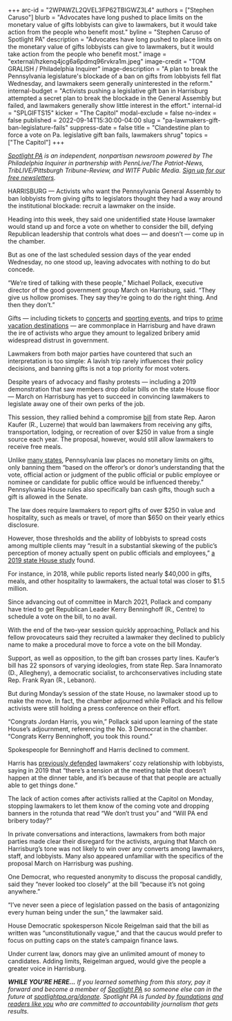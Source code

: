 +++
arc-id = "2WPAWZL2QVEL3FP62TBIGWZ3L4"
authors = ["Stephen Caruso"]
blurb = "Advocates have long pushed to place limits on the monetary value of gifts lobbyists can give to lawmakers, but it would take action from the people who benefit most."
byline = "Stephen Caruso of Spotlight PA"
description = "Advocates have long pushed to place limits on the monetary value of gifts lobbyists can give to lawmakers, but it would take action from the people who benefit most."
image = "external/hzkenq4jcg6a6pdmq96rvkra1m.jpeg"
image-credit = "TOM GRALISH / Philadelphia Inquirer"
image-description = "A plan to break the Pennsylvania legislature's blockade of a ban on gifts from lobbyists fell flat Wednesday, and lawmakers seem generally uninterested in the reform."
internal-budget = "Activists pushing a legislative gift ban in Harrisburg attempted a secret plan to break the blockade in the General Assembly but failed, and lawmakers generally show little interest in the effort."
internal-id = "SPLGIFTS15"
kicker = "The Capitol"
modal-exclude = false
no-index = false
published = 2022-09-14T15:30:00-04:00
slug = "pa-lawmakers-gift-ban-legislature-fails"
suppress-date = false
title = "Clandestine plan to force a vote on Pa. legislative gift ban fails, lawmakers shrug"
topics = ["The Capitol"]
+++

<a href="https://www.spotlightpa.org/"><i>Spotlight PA</i></a><i> is an independent, nonpartisan newsroom powered by The Philadelphia Inquirer in partnership with PennLive/The Patriot-News, TribLIVE/Pittsburgh Tribune-Review, and WITF Public Media. </i><a href="https://www.spotlightpa.org/newsletters"><i>Sign up for our free newsletters</i></a><i>.</i>

HARRISBURG — Activists who want the Pennsylvania General Assembly to ban lobbyists from giving gifts to legislators thought they had a way around the institutional blockade: recruit a lawmaker on the inside.

Heading into this week, they said one unidentified state House lawmaker would stand up and force a vote on whether to consider the bill, defying Republican leadership that controls what does — and doesn’t — come up in the chamber.

But as one of the last scheduled session days of the year ended Wednesday, no one stood up, leaving advocates with nothing to do but concede.

“We’re tired of talking with these people,” Michael Pollack, executive director of the good government group March on Harrisburg, said. “They give us hollow promises. They say they’re going to do the right thing. And then they don’t.”

<script src="https://www.spotlightpa.org/embed.js" async></script><div data-spl-embed-version="1" data-spl-src="https://www.spotlightpa.org/embeds/cta/?eyebrow=RALLY%20ROUND%20OUR%20COVERAGE&body=Support%20Spotlight%20PA's%20%3Cb%3Etrusted%2C%20reliable%20election%20reporting%3C%2Fb%3E%20that%20informs%20and%20empowers%20Pennsylvania%20voters.&cta=ALL%20GIFTS%20DOUBLED.%20GIVE%20NOW%20%C2%BB"></div>


Gifts — including tickets to <a href="https://www.spotlightpa.org/news/2022/05/pa-gift-ban-lobbying-stalled-reform/">concerts</a> and <a href="https://www.post-gazette.com/news/politics-state/2018/05/18/Joe-Scarnati-Kentucky-Derby-pennsylvania-Senate-president-pro-tem-financial-disclosure/stories/201805180137">sporting events</a>, and trips to <a href="https://www.spotlightpa.org/news/2021/05/pa-legislature-lawmakers-gifts-disclosure-ban/">prime vacation destinations</a> — are commonplace in Harrisburg and have drawn the ire of activists who argue they amount to legalized bribery amid widespread distrust in government.

Lawmakers from both major parties have countered that such an interpretation is too simple: A lavish trip rarely influences their policy decisions, and banning gifts is not a top priority for most voters.

Despite years of advocacy and flashy protests — including a 2019 demonstration that saw members drop dollar bills on the state House floor — March on Harrisburg has yet to succeed in convincing lawmakers to legislate away one of their own perks of the job.

This session, they rallied behind a compromise <a href="https://www.legis.state.pa.us/cfdocs/billInfo/billInfo.cfm?sYear=2021&sInd=0&body=H&type=B&bn=1009">bill</a> from state Rep. Aaron Kaufer (R., Luzerne) that would ban lawmakers from receiving any gifts, transportation, lodging, or recreation of over $250 in value from a single source each year. The proposal, however, would still allow lawmakers to receive free meals.

Unlike <a href="https://www.ncsl.org/research/ethics/50-state-table-gift-laws.aspx">many states</a>, Pennsylvania law places no monetary limits on gifts, only banning them “based on the offeror’s or donor’s understanding that the vote, official action or judgment of the public official or public employee or nominee or candidate for public office would be influenced thereby.” Pennsylvania House rules also specifically ban cash gifts, though such a gift is allowed in the Senate.

The law does require lawmakers to report gifts of over $250 in value and hospitality, such as meals or travel, of more than $650 on their yearly ethics disclosure.

However, those thresholds and the ability of lobbyists to spread costs among multiple clients may “result in a substantial skewing of the public’s perception of money actually spent on public officials and employees,” <a href="http://www.repgrove.com/Display/SiteFiles/418/GOC.Report.1.pdf">a 2019 state House study</a> found.

For instance, in 2018, while public reports listed nearly $40,000 in gifts, meals, and other hospitality to lawmakers, the actual total was closer to $1.5 million.

<script src="https://www.spotlightpa.org/embed.js" async></script><div data-spl-embed-version="1" data-spl-src="https://www.spotlightpa.org/embeds/newsletter/"></div>

Since advancing out of committee in March 2021, Pollack and company have tried to get Republican Leader Kerry Benninghoff (R., Centre) to schedule a vote on the bill, to no avail.

With the end of the two-year session quickly approaching, Pollack and his fellow provocateurs said they recruited a lawmaker they declined to publicly name to make a procedural move to force a vote on the bill Monday.

Support, as well as opposition, to the gift ban crosses party lines. Kaufer’s bill has 22 sponsors of varying ideologies, from state Rep. Sara Innamorato (D., Allegheny), a democratic socialist, to archconservatives including state Rep. Frank Ryan (R., Lebanon).

But during Monday’s session of the state House, no lawmaker stood up to make the move. In fact, the chamber adjourned while Pollack and his fellow activists were still holding a press conference on their effort.

“Congrats Jordan Harris, you win,” Pollack said upon learning of the state House’s adjournment, referencing the No. 3 Democrat in the chamber. “Congrats Kerry Benninghoff, you took this round.”

Spokespeople for Benninghoff and Harris declined to comment.

Harris has <a href="https://www.nbcphiladelphia.com/news/local/pennsylvania-lawmaker-gifts-ethics-disclosures/172613/">previously defended</a> lawmakers’ cozy relationship with lobbyists, saying in 2019 that “there’s a tension at the meeting table that doesn’t happen at the dinner table, and it’s because of that that people are actually able to get things done.”

The lack of action comes after activists rallied at the Capitol on Monday, stopping lawmakers to let them know of the coming vote and dropping banners in the rotunda that read “We don’t trust you” and “Will PA end bribery today?”

In private conversations and interactions, lawmakers from both major parties made clear their disregard for the activists, arguing that March on Harrisburg’s tone was not likely to win over any converts among lawmakers, staff, and lobbyists. Many also appeared unfamiliar with the specifics of the proposal March on Harrisburg was pushing.

One Democrat, who requested anonymity to discuss the proposal candidly, said they “never looked too closely” at the bill “because it’s not going anywhere.”

“I’ve never seen a piece of legislation passed on the basis of antagonizing every human being under the sun,” the lawmaker said.

House Democratic spokesperson Nicole Reigelman said that the bill as written was “unconstitutionally vague,” and that the caucus would prefer to focus on putting caps on the state’s campaign finance laws.

Under current law, donors may give an unlimited amount of money to candidates. Adding limits, Reigelman argued, would give the people a greater voice in Harrisburg.

<i><b>WHILE YOU’RE HERE...</b></i><i> If you learned something from this story, pay it forward and become a member of </i><a href="https://www.spotlightpa.org/"><i>Spotlight PA</i></a><i> so someone else can in the future at </i><a href="http://spotlightpa.org/donate"><i>spotlightpa.org/donate</i></a><i>. Spotlight PA is funded by</i><a href="https://www.spotlightpa.org/support"><i> foundations</i></a><i> </i><a href="https://www.spotlightpa.org/support"><i>and readers like you</i></a><i> who are committed to accountability journalism that gets results.</i>
